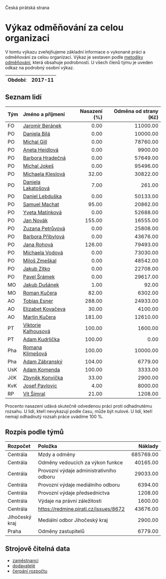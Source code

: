 Česká pirátská strana

Výkaz odměňování za celou organizaci
===========================

V tomtu výkazu zveřejňujeme základní informace o vykonané práci a odměňování
za celou organizaci. Výkaz je sestaven podle [metodiky odměňování][metodika],
která obsahuje podrobnosti. U všech členů týmu je uveden odkaz na podrobný osobní výkaz.

Období:                  | 2017-11
-----------------------  | --------------------


Seznam lidí
--------------

| Tým   | Jméno a příjmení                                                  |   Nasazení (%) |   Odměna od strany (Kč) |
|:------|:------------------------------------------------------------------|---------------:|------------------------:|
| FO    | [Jaromír Beránek](../../tymy/FO/2017/11/jaromir-beranek/)         |           0.00 |                11000.00 |
| PO    | [Daniela Bílá](../../tymy/PO/2017/11/daniela-bila/)               |           0.00 |                10000.00 |
| PO    | [Michal Gill](../../tymy/PO/2017/11/michal-gill/)                 |           0.00 |                78760.00 |
| PO    | [Aneta Heidlová](../../tymy/PO/2017/11/aneta-heidlova/)           |           0.00 |                 9900.00 |
| PO    | [Barbora Hradečná](../../tymy/PO/2017/11/barbora-hradecna/)       |           0.00 |                57649.00 |
| PO    | [Michal Jokeš](../../tymy/PO/2017/11/michal-jokes/)               |           0.00 |                95496.00 |
| PO    | [Michaela Kleslová](../../tymy/PO/2017/11/michaela-kleslova/)     |          32.00 |                30822.00 |
| PO    | [Daniela Lakatošová](../../tymy/PO/2017/11/daniela-lakatosova/)   |           7.00 |                  261.00 |
| PO    | [Daniel Lebduška](../../tymy/PO/2017/11/daniel-lebduska/)         |           0.00 |                50133.00 |
| PO    | [Samuel Machat](../../tymy/PO/2017/11/samuel-machat/)             |          95.00 |                20862.00 |
| PO    | [Yveta Matínková](../../tymy/PO/2017/11/yveta-matinkova/)         |           0.00 |                52688.00 |
| PO    | [Jan Novák](../../tymy/PO/2017/11/jan-novak/)                     |         155.00 |                16555.00 |
| PO    | [Zuzana Petrůvová](../../tymy/PO/2017/11/zuzana-petruvova/)       |           0.00 |                25808.00 |
| PO    | [Barbora Přibylová](../../tymy/PO/2017/11/barbora-pribylova/)     |           0.00 |                43676.00 |
| PO    | [Jana Rohová](../../tymy/PO/2017/11/jana-rohova/)                 |         126.00 |                79493.00 |
| PO    | [Michaela Vodová](../../tymy/PO/2017/11/michaela-vodova/)         |           0.00 |                73030.00 |
| PO    | [Miloš Zmeškal](../../tymy/PO/2017/11/milos-zmeskal/)             |           0.00 |                48542.00 |
| PO    | [Jakub Zítko](../../tymy/PO/2017/11/jakub-zitko/)                 |           0.00 |                22708.00 |
| PO    | [Pavel Šrámek](../../tymy/PO/2017/11/pavel-sramek/)               |           0.00 |                29617.00 |
| MO    | [Jakub Dušánek](../../tymy/MO/2017/11/jakub-dusanek/)             |           1.00 |                   92.00 |
| MO    | [Roman Kučera](../../tymy/MO/2017/11/roman-kucera/)               |          82.00 |                 6302.00 |
| AO    | [Tobias Esner](../../tymy/AO/2017/11/tobias-esner/)               |         288.00 |                24933.00 |
| AO    | [Elizabet Kovačeva](../../tymy/AO/2017/11/elizabet-kovaceva/)     |          30.00 |                 4100.00 |
| AO    | [Martin Kučera](../../tymy/AO/2017/11/martin-kucera/)             |         181.00 |                12610.00 |
| PT    | [Viktorie Kalhousová](../../tymy/PT/2017/11/viktorie-kalhousova/) |         100.00 |                 1600.00 |
| PT    | [Adam Kudrlička](../../tymy/PT/2017/11/adam-kudrlicka/)           |         100.00 |                    0.00 |
| Pha   | [Romana Klimešová](../../tymy/Pha/2017/11/romana-klimesova/)      |         100.00 |                10000.00 |
| Pha   | [Adam Zábranský](../../tymy/Pha/2017/11/adam-zabransky/)          |         104.00 |                 6779.00 |
| UsK   | [Adam Komenda](../../tymy/UsK/2017/11/adam-komenda/)              |         100.00 |                 3333.00 |
| JčK   | [Zbyněk Konvička](../../tymy/JčK/2017/11/zbynek-konvicka/)        |          33.00 |                 2900.00 |
| KvK   | [Josef Pavlovic](../../tymy/KvK/2017/11/josef-pavlovic/)          |           4.00 |                 8000.00 |
| RP    | [Vít Šimral](../../tymy/RP/2017/11/vit-simral/)                   |          21.00 |                 1208.00 |

Procento nasazení udává skutečně odvedenou práci proti odhadnutému rozsahu. 
U lidí, kteří nevykazují podle času, může být nulové. U lidí, kteří nemají odhadnutý rozsah
práce uvádíme 100 %.

Rozpis podle týmů
-----------------

| Rozpočet       | Položka                                  |   Náklady |
|:---------------|:-----------------------------------------|----------:|
| Centrála       | Mzdy a odměny                            | 685769.00 |
| Centrála       | Odměny vedoucích za výkon funkce         |  40165.00 |
| Centrála       | Provozní výdaje administrativního odboru |  29033.00 |
| Centrála       | Provozní výdaje mediálního odboru        |   6394.00 |
| Centrála       | Provozní výdaje předsednictva            |   1208.00 |
| Centrála       | Výdaje na právní záležitosti             |   1600.00 |
| Centrála       | https://redmine.pirati.cz/issues/8672    |  43676.00 |
| Jihočeský kraj | Mediální odbor Jihočeský kraj            |   2900.00 |
| Praha          | Odměny zastupitelů                       |   6779.00 |

Strojově čitelná data
-------------------

* [zaměstnanci](zamestnanci.tsv)
* [dodavatelé](dodavatele.tsv)
* [čerpání rozpočtu](cerpani_rozpoctu.tsv)

[metodika]: https://redmine.pirati.cz/projects/po/wiki/Odmenovani
